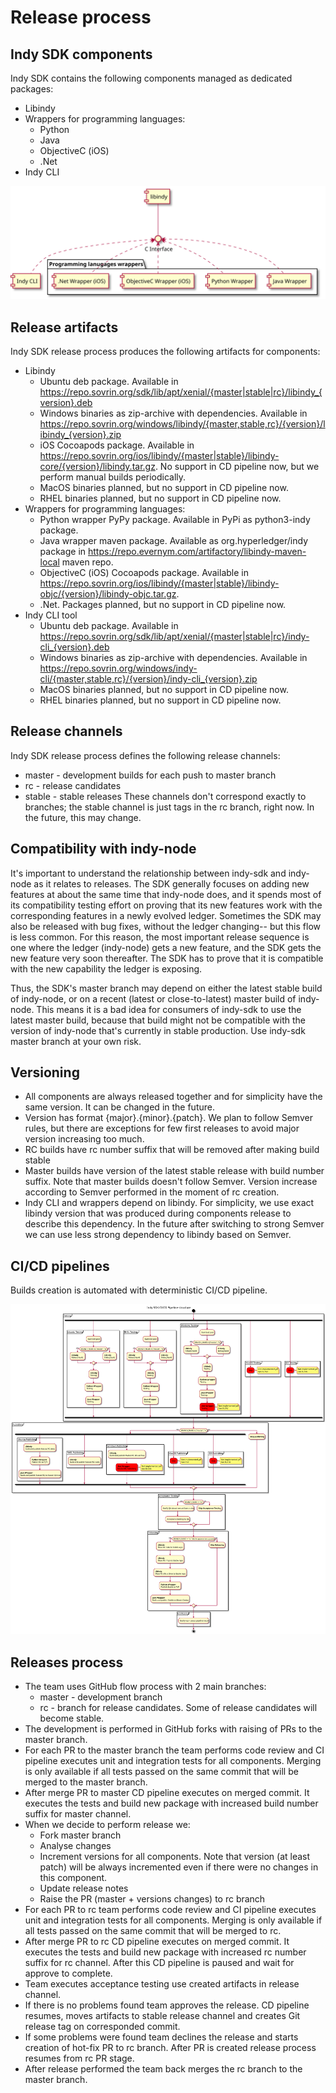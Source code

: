 # Release process

## Indy SDK components
Indy SDK contains the following components managed as dedicated packages:
* Libindy
* Wrappers for programming languages:
  * Python
  * Java
  * ObjectiveC (iOS)
  * .Net
* Indy CLI

<img src="./indy-sdk-components.svg">

## Release artifacts
Indy SDK release process produces the following artifacts for components:
* Libindy
  * Ubuntu deb package. Available in https://repo.sovrin.org/sdk/lib/apt/xenial/{master|stable|rc}/libindy_{version}.deb
  * Windows binaries as zip-archive with dependencies. Available in https://repo.sovrin.org/windows/libindy/{master,stable,rc}/{version}/libindy_{version}.zip
  * iOS Cocoapods package. Available in https://repo.sovrin.org/ios/libindy/{master|stable}/libindy-core/{version}/libindy.tar.gz. No support in CD pipeline now, but we perform manual builds periodically.
  * MacOS binaries planned, but no support in CD pipeline now.
  * RHEL binaries planned, but no support in CD pipeline now.
* Wrappers for programming languages:
  * Python wrapper PyPy package. Available in PyPi as python3-indy package.
  * Java wrapper maven package. Available as org.hyperledger/indy package in https://repo.evernym.com/artifactory/libindy-maven-local maven repo.
  * ObjectiveC (iOS) Cocoapods package. Available in https://repo.sovrin.org/ios/libindy/{master|stable}/libindy-objc/{version}/libindy-objc.tar.gz.
  * .Net. Packages planned, but no support in CD pipeline now.
* Indy CLI tool
  * Ubuntu deb package. Available in https://repo.sovrin.org/sdk/lib/apt/xenial/{master|stable|rc}/indy-cli_{version}.deb
  * Windows binaries as zip-archive with dependencies. Available in https://repo.sovrin.org/windows/indy-cli/{master,stable,rc}/{version}/indy-cli_{version}.zip
  * MacOS binaries planned, but no support in CD pipeline now.
  * RHEL binaries planned, but no support in CD pipeline now.

## Release channels
Indy SDK release process defines the following release channels:
* master - development builds for each push to master branch
* rc - release candidates
* stable - stable releases
These channels don't correspond exactly to branches; the stable channel is just tags in the rc branch, right now.
In the future, this may change.

## Compatibility with indy-node
It's important to understand the relationship between indy-sdk and indy-node as it relates to releases.
The SDK generally focuses on adding new features at about the same time that indy-node does, and it spends
most of its compatibility testing effort on proving that its new features work with the corresponding
features in a newly evolved ledger. Sometimes the SDK may also be released with bug fixes, without the ledger changing--
but this flow is less common.
For this reason, the most important release sequence is one where the ledger (indy-node) gets a new feature,
and the SDK gets the new feature very soon thereafter. The SDK has to prove that it is compatible with the
new capability the ledger is exposing.

Thus, the SDK's master branch may depend on either the latest stable build of indy-node,
or on a recent (latest or close-to-latest) master build of indy-node. This means it is a bad idea for
consumers of indy-sdk to use the latest master build, because that build might not be compatible with
the version of indy-node that's currently in stable production. Use indy-sdk master branch at your own risk.  

## Versioning
* All components are always released together and for simplicity have the same version. It can be changed in the future.
* Version has format {major}.{minor}.{patch}. We plan to follow Semver rules, but there are exceptions for few first releases to avoid major version increasing too much.
* RC builds have rc number suffix that will be removed after making build stable
* Master builds have version of the latest stable release with build number suffix. Note that master builds doesn't follow Semver. Version increase according to Semver performed in the moment of rc creation.
* Indy CLI and wrappers depend on libindy. For simplicity, we use exact libindy version that was produced during components release to describe this dependency. In the future after switching to strong Semver we can use less strong dependency to libindy based on Semver.

## CI/CD pipelines
Builds creation is automated with deterministic CI/CD pipeline.

<img src="./cd-pipeline.svg">

## Releases process
* The team uses GitHub flow process with 2 main branches:
  * master - development branch
  * rc - branch for release candidates. Some of release candidates will become stable.
* The development is performed in GitHub forks with raising of PRs to the master branch.
* For each PR to the master branch the team performs code review and CI pipeline executes unit and integration tests for all components. Merging is only available if all tests passed on the same commit that will be merged to the master branch.
* After merge PR to master CD pipeline executes on merged commit. It executes the tests and build new package with increased build number suffix for master channel.
* When we decide to perform release we:
  * Fork master branch
  * Analyse changes
  * Increment versions for all components. Note that version (at least patch) will be always incremented even if there were no changes in this component.
  * Update release notes
  * Raise the PR (master + versions changes) to rc branch
* For each PR to rc team performs code review and CI pipeline executes unit and integration tests for all components. Merging is only available if all tests passed on the same commit that will be merged to rc.
* After merge PR to rc CD pipeline executes on merged commit. It executes the tests and build new package with increased rc number suffix for rc channel. After this CD pipeline is paused and wait for approve to complete.
* Team executes acceptance testing use created artifacts in release channel.
* If there is no problems found team approves the release. CD pipeline resumes, moves artifacts to stable release channel and creates Git release tag on corresponded commit.
* If some problems were found team declines the release and starts creation of hot-fix PR to rc branch. After PR is created release process resumes from rc PR stage.
* After release performed the team back merges the rc branch to the master branch.
